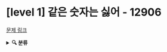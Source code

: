 # [level 1] 같은 숫자는 싫어 - 12906

[문제 링크](https://school.programmers.co.kr/learn/courses/30/lessons/12906)

<details><summary><b>🔍 분류</b></summary>

- 스택

</details>
